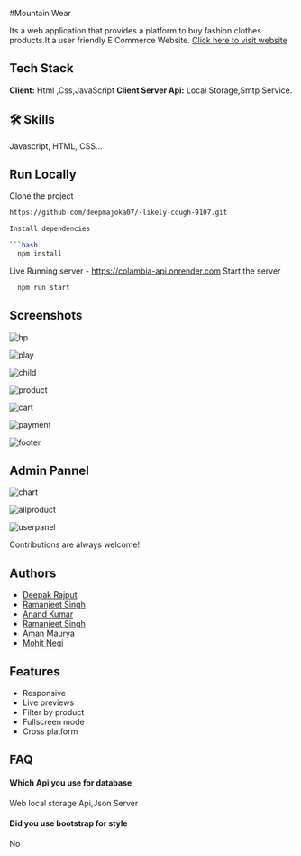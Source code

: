 #Mountain Wear

Its a web application that provides a platform to buy fashion clothes products.It a user friendly E Commerce Website.
[Click here to visit website](https://sunny-pudding-42afd8.netlify.app/)

## Tech Stack
**Client:** Html ,Css,JavaScript
**Client Server Api:** Local Storage,Smtp Service.

## 🛠 Skills
Javascript, HTML, CSS...


## Run Locally

Clone the project
```bash
https://github.com/deepmajoka07/-likely-cough-9107.git

Install dependencies

```bash
  npm install
```
Live Running server  - https://colambia-api.onrender.com
Start the server

```bash
  npm run start
```



## Screenshots
![hp](https://user-images.githubusercontent.com/113422735/231577694-a6de69db-556f-4e06-83b3-7567780a3236.png)

![play](https://user-images.githubusercontent.com/113422735/231577721-d4e6ab62-cb6f-4cd8-a34a-43362dbab8f3.png)

![child](https://user-images.githubusercontent.com/113422735/231577798-c65899ae-fdb7-4522-bbb9-622c596a5695.png)

![product](https://user-images.githubusercontent.com/113422735/231577777-bc45679b-11ce-4130-a162-a0d9fa77fe2d.png)

![cart](https://user-images.githubusercontent.com/113422735/231577838-d1366163-1f7e-4df5-bad7-bf6deb4012de.png)

![payment](https://user-images.githubusercontent.com/113422735/231577883-d19eb37f-2e91-4625-b0ba-a74cc29f6955.png)

![footer](https://user-images.githubusercontent.com/113422735/231577958-3aa2e769-dabe-441c-a302-8a4906f03d46.png)


## Admin Pannel

![chart](https://user-images.githubusercontent.com/113422735/231577942-f03b7b2b-c29f-4ad0-8711-9495d35a1cca.png)

![allproduct](https://user-images.githubusercontent.com/113422735/231577979-9e52068c-0a4a-4440-86b5-7cb01d31ad3b.png)

![userpanel](https://user-images.githubusercontent.com/113422735/231577990-c5dae6c0-6c0b-4679-9f02-89848b31a9d8.png)



Contributions are always welcome!

## Authors

- [Deepak Rajput](https://github.com/deepmajoka07)
- [Ramanjeet Singh](https://github.com/gzbsingh)
- [Anand Kumar](https://github.com/Anandkr21)
- [Ramanjeet Singh](https://github.com/gzbsingh)
- [Aman Maurya](https://github.com/Amanmauryacode)
- [Mohit Negi](https://github.com/MOHITNEGI16)



## Features

- Responsive
- Live previews
- Filter by product
- Fullscreen mode
- Cross platform
## FAQ

#### Which Api you use for database

Web local storage Api,Json Server

#### Did you use bootstrap for style

No

